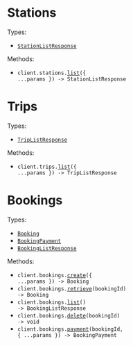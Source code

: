 # Stations

Types:

- <code><a href="./src/resources/stations.ts">StationListResponse</a></code>

Methods:

- <code title="get /stations">client.stations.<a href="./src/resources/stations.ts">list</a>({ ...params }) -> StationListResponse</code>

# Trips

Types:

- <code><a href="./src/resources/trips.ts">TripListResponse</a></code>

Methods:

- <code title="get /trips">client.trips.<a href="./src/resources/trips.ts">list</a>({ ...params }) -> TripListResponse</code>

# Bookings

Types:

- <code><a href="./src/resources/bookings.ts">Booking</a></code>
- <code><a href="./src/resources/bookings.ts">BookingPayment</a></code>
- <code><a href="./src/resources/bookings.ts">BookingListResponse</a></code>

Methods:

- <code title="post /bookings">client.bookings.<a href="./src/resources/bookings.ts">create</a>({ ...params }) -> Booking</code>
- <code title="get /bookings/{bookingId}">client.bookings.<a href="./src/resources/bookings.ts">retrieve</a>(bookingId) -> Booking</code>
- <code title="get /bookings">client.bookings.<a href="./src/resources/bookings.ts">list</a>() -> BookingListResponse</code>
- <code title="delete /bookings/{bookingId}">client.bookings.<a href="./src/resources/bookings.ts">delete</a>(bookingId) -> void</code>
- <code title="post /bookings/{bookingId}/payment">client.bookings.<a href="./src/resources/bookings.ts">payment</a>(bookingId, { ...params }) -> BookingPayment</code>
